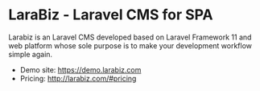 # LaraBiz - Laravel CMS for SPA

Larabiz is an Laravel CMS developed based on Laravel Framework 11 and web platform whose sole purpose is to make your development workflow simple again.

- Demo site: https://demo.larabiz.com
- Pricing: http://larabiz.com/#pricing
